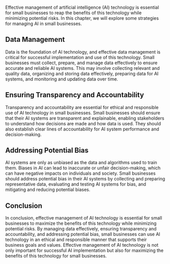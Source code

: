 
Effective management of artificial intelligence (AI) technology is essential for small businesses to reap the benefits of this technology while minimizing potential risks. In this chapter, we will explore some strategies for managing AI in small businesses.

Data Management
---------------

Data is the foundation of AI technology, and effective data management is critical for successful implementation and use of this technology. Small businesses must collect, prepare, and manage data effectively to ensure accurate and reliable AI systems. This may involve collecting relevant and quality data, organizing and storing data effectively, preparing data for AI systems, and monitoring and updating data over time.

Ensuring Transparency and Accountability
----------------------------------------

Transparency and accountability are essential for ethical and responsible use of AI technology in small businesses. Small businesses should ensure that their AI systems are transparent and explainable, enabling stakeholders to understand how decisions are made and how data is used. They should also establish clear lines of accountability for AI system performance and decision-making.

Addressing Potential Bias
-------------------------

AI systems are only as unbiased as the data and algorithms used to train them. Biases in AI can lead to inaccurate or unfair decision-making, which can have negative impacts on individuals and society. Small businesses should address potential bias in their AI systems by collecting and preparing representative data, evaluating and testing AI systems for bias, and mitigating and reducing potential biases.

Conclusion
----------

In conclusion, effective management of AI technology is essential for small businesses to maximize the benefits of this technology while minimizing potential risks. By managing data effectively, ensuring transparency and accountability, and addressing potential bias, small businesses can use AI technology in an ethical and responsible manner that supports their business goals and values. Effective management of AI technology is not only important for successful AI implementation but also for maximizing the benefits of this technology for small businesses.
